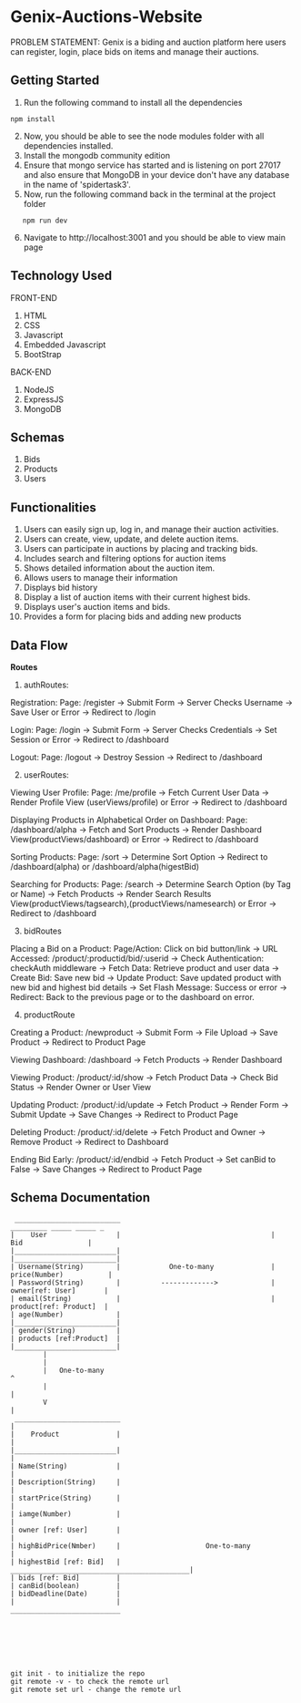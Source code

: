 # Genix-Auctions-Website

PROBLEM STATEMENT: 
Genix is a biding and auction platform here users can register, login, place bids on items and manage their auctions.

## Getting Started

1. Run the following command to install all the dependencies
```
npm install
```
2. Now, you should be able to see the node modules folder with all dependencies installed.
3. Install the mongodb community edition 
4. Ensure that mongo service has started and is listening on port 27017 and also ensure that MongoDB in your device don't have any database in the name of 'spidertask3'.
5. Now, run the following command back in the terminal at the project folder
```
   npm run dev
```
6. Navigate to http://localhost:3001 and you should be able to view main page


## Technology Used

FRONT-END
1. HTML
2. CSS
3. Javascript
4. Embedded Javascript
5. BootStrap

BACK-END
1. NodeJS
2. ExpressJS
3. MongoDB


## Schemas
1. Bids
2. Products 
3. Users


## Functionalities
1. Users can easily sign up, log in, and manage their auction activities.
2. Users can create, view, update, and delete auction items.
3. Users can participate in auctions by placing and tracking bids.
4. Includes search and filtering options for auction items 
5. Shows detailed information about the auction item.
6. Allows users to manage their information
7. Displays bid history
8. Display a list of auction items with their current highest bids.
9. Displays user's auction items and bids.
10. Provides a form for placing bids and adding new products



## Data Flow
   **Routes**

1. authRoutes:

Registration:
Page: /register → Submit Form → Server Checks Username → Save User or Error → Redirect to /login

Login:
Page: /login → Submit Form → Server Checks Credentials → Set Session or Error → Redirect to /dashboard

Logout:
Page: /logout → Destroy Session → Redirect to /dashboard


2. userRoutes:

Viewing User Profile:
Page: /me/profile → Fetch Current User Data → Render Profile View (userViews/profile) or Error → Redirect to /dashboard

Displaying Products in Alphabetical Order on Dashboard:
Page: /dashboard/alpha → Fetch and Sort Products → Render Dashboard View(productViews/dashboard) or Error → Redirect to /dashboard

Sorting Products:
Page: /sort → Determine Sort Option → Redirect to /dashboard(alpha) or /dashboard/alpha(higestBid)

Searching for Products:
Page: /search → Determine Search Option (by Tag or Name) → Fetch Products → Render Search Results View(productViews/tagsearch),(productViews/namesearch) or Error → Redirect to /dashboard


3. bidRoutes

Placing a Bid on a Product:
Page/Action: Click on bid button/link → URL Accessed: /product/:productid/bid/:userid → Check Authentication: checkAuth middleware → Fetch Data: Retrieve product and user data → Create Bid: Save new bid → Update Product: Save updated product with new bid and highest bid details → Set Flash Message: Success or error → Redirect: Back to the previous page or to the dashboard on error.


4. productRoute

Creating a Product: 
/newproduct → Submit Form → File Upload → Save Product → Redirect to Product Page

Viewing Dashboard: 
/dashboard → Fetch Products → Render Dashboard

Viewing Product: 
/product/:id/show → Fetch Product Data → Check Bid Status → Render Owner or User View

Updating Product: 
/product/:id/update → Fetch Product → Render Form → Submit Update → Save Changes → Redirect to Product Page

Deleting Product: 
/product/:id/delete → Fetch Product and Owner → Remove Product → Redirect to Dashboard

Ending Bid Early: 
/product/:id/endbid → Fetch Product → Set canBid to False → Save Changes → Redirect to Product Page


## Schema Documentation


     __________________________                                      _________ _____ _____ _                  
    |    User                 |                                     |      Bid                |
    |_________________________|                                     |_________________________|
    | Username(String)        |            One-to-many              | price(Number)           |
    | Password(String)        |          ------------->             |  owner[ref: User]       |
    | email(String)           |                                     |  product[ref: Product]  |
    | age(Number)             |                                     |_________________________|
    | gender(String)          |
    | products [ref:Product]  |                            
    |_________________________|
            |   
            |
            |   One-to-many                                                      ^ 
            |                                                                    |   
            V                                                                    |   
     __________________________                                                  |  
    |    Product              |                                                  |
    |_________________________|                                                  |
    | Name(String)            |                                                  |
    | Description(String)     |                                                  |
    | startPrice(String)      |                                                  |     
    | iamge(Number)           |                                                  |
    | owner [ref: User]       |                                                  |
    | highBidPrice(Nmber)     |                     One-to-many                  |
    | highestBid [ref: Bid]   |      ____________________________________________|
    | bids [ref: Bid]         |
    | canBid(boolean)         |
    | bidDeadline(Date)       |
    |                         |
    ___________________________







    git init - to initialize the repo
    git remote -v - to check the remote url 
    git remote set url - change the remote url 